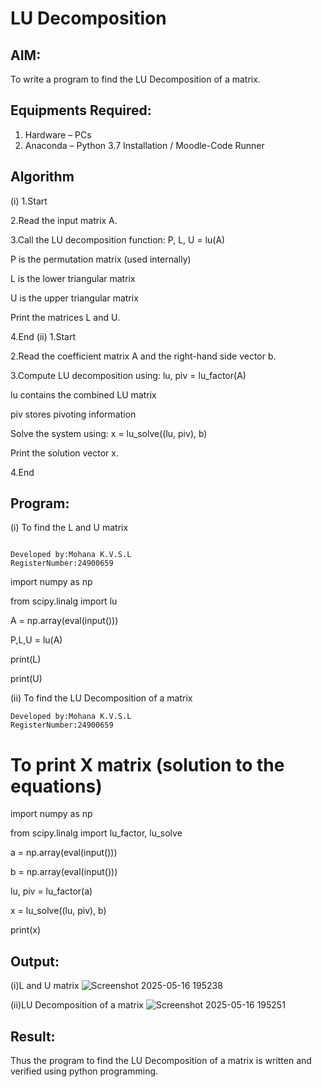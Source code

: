 # LU Decomposition 

## AIM:
To write a program to find the LU Decomposition of a matrix.

## Equipments Required:
1. Hardware – PCs
2. Anaconda – Python 3.7 Installation / Moodle-Code Runner

## Algorithm
(i) 
1.Start

2.Read the input matrix A.

3.Call the LU decomposition function: P, L, U = lu(A)

P is the permutation matrix (used internally)

L is the lower triangular matrix

U is the upper triangular matrix

Print the matrices L and U.

4.End 
(ii) 
1.Start

2.Read the coefficient matrix A and the right-hand side vector b.

3.Compute LU decomposition using: lu, piv = lu_factor(A)

lu contains the combined LU matrix

piv stores pivoting information

Solve the system using: x = lu_solve((lu, piv), b)

Print the solution vector x.

4.End

## Program:
(i) To find the L and U matrix

```Program to find the L and U matrix.

Developed by:Mohana K.V.S.L
RegisterNumber:24900659
```
import numpy as np

from scipy.linalg import lu

A = np.array(eval(input()))

P,L,U = lu(A)

print(L)

print(U)

(ii) To find the LU Decomposition of a matrix
```Program to find the LU Decomposition of a matrix.
Developed by:Mohana K.V.S.L
RegisterNumber:24900659
```
# To print X matrix (solution to the equations)

import numpy as np

from scipy.linalg import lu_factor, lu_solve

a = np.array(eval(input()))

b = np.array(eval(input()))

lu, piv = lu_factor(a)

x = lu_solve((lu, piv), b)

print(x)


## Output:
(i)L and U matrix
![Screenshot 2025-05-16 195238](https://github.com/user-attachments/assets/3c2bb788-4e64-45ec-9fa3-51f67a29bdbe)

(ii)LU Decomposition of a matrix
![Screenshot 2025-05-16 195251](https://github.com/user-attachments/assets/93ceee96-efc9-46ca-8b83-00cea9a9322e)






## Result:
Thus the program to find the LU Decomposition of a matrix is written and verified using python programming.

